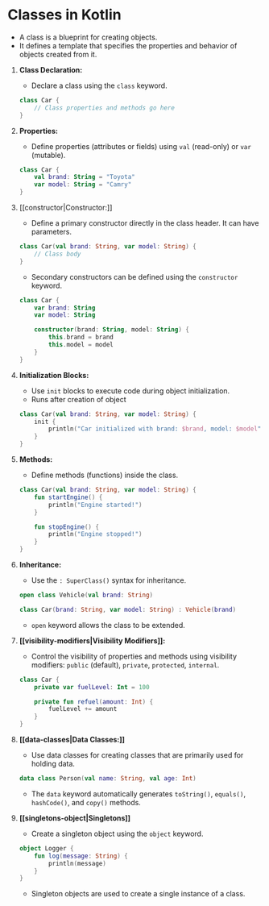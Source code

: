 # Classes in Kotlin
- A class is a blueprint for creating objects. 
- It defines a template that specifies the properties and behavior of objects created from it.

1. **Class Declaration:**
   - Declare a class using the `class` keyword.

    ```kotlin
    class Car {
        // Class properties and methods go here
    }
    ```

2. **Properties:**
   - Define properties (attributes or fields) using `val` (read-only) or `var` (mutable).

    ```kotlin
    class Car {
        val brand: String = "Toyota"
        var model: String = "Camry"
    }
    ```

3. [[constructor|Constructor:]]
   - Define a primary constructor directly in the class header. It can have parameters.

    ```kotlin
    class Car(val brand: String, var model: String) {
        // Class body
    }
    ```

   - Secondary constructors can be defined using the `constructor` keyword.

    ```kotlin
    class Car {
        var brand: String
        var model: String

        constructor(brand: String, model: String) {
            this.brand = brand
            this.model = model
        }
    }
    ```

4. **Initialization Blocks:**
   - Use `init` blocks to execute code during object initialization.
   - Runs after creation of object

    ```kotlin
    class Car(val brand: String, var model: String) {
        init {
            println("Car initialized with brand: $brand, model: $model")
        }
    }
    ```

5. **Methods:**
   - Define methods (functions) inside the class.

    ```kotlin
    class Car(val brand: String, var model: String) {
        fun startEngine() {
            println("Engine started!")
        }

        fun stopEngine() {
            println("Engine stopped!")
        }
    }
    ```

6. **Inheritance:**
   - Use the `: SuperClass()` syntax for inheritance.

    ```kotlin
    open class Vehicle(val brand: String)

    class Car(brand: String, var model: String) : Vehicle(brand)
    ```

   - `open` keyword allows the class to be extended.

7. **[[visibility-modifiers|Visibility Modifiers]]:**
   - Control the visibility of properties and methods using visibility modifiers: `public` (default), `private`, `protected`, `internal`.

    ```kotlin
    class Car {
        private var fuelLevel: Int = 100

        private fun refuel(amount: Int) {
            fuelLevel += amount
        }
    }
    ```

8. **[[data-classes|Data Classes:]]**
   - Use data classes for creating classes that are primarily used for holding data.

    ```kotlin
    data class Person(val name: String, val age: Int)
    ```

   - The `data` keyword automatically generates `toString()`, `equals()`, `hashCode()`, and `copy()` methods.

9. **[[singletons-object|Singletons]]**
   - Create a singleton object using the `object` keyword.

    ```kotlin
    object Logger {
        fun log(message: String) {
            println(message)
        }
    }
    ```

   - Singleton objects are used to create a single instance of a class.